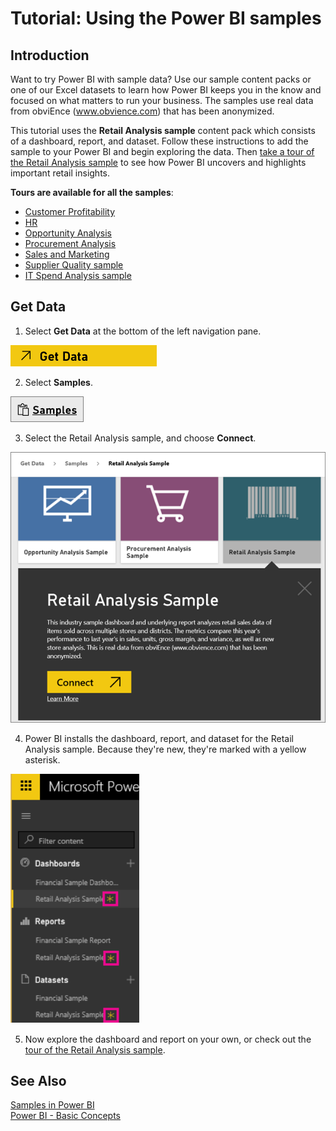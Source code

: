 ﻿<properties
   pageTitle="Tutorial: Using the Power BI samples"
   description="Tutorial: Connect to the Power BI samples"
   services="powerbi"
   documentationCenter=""
   authors="mihart"
   manager="mblythe"
   editor=""
   tags="power bi"/>

<tags
   ms.service="powerbi"
   ms.devlang="NA"
   ms.topic="article"
   ms.tgt_pltfrm="NA"
   ms.workload="powerbi"
   ms.date="11/01/2015"
   ms.author="mihart"/>
# Tutorial: Using the Power BI samples  
## Introduction

Want to try Power BI with sample data?  Use our sample content packs or one of our Excel datasets to learn how Power BI keeps you in the know and focused on what matters to run your business.  The samples use real data from obviEnce (www.obvience.com) that has been anonymized.

This tutorial uses the **Retail Analysis sample** content pack which consists of a dashboard, report, and dataset. Follow these instructions to add the sample to your Power BI and begin exploring the data. Then [take a tour of the Retail Analysis sample](powerbi-sample-retail-analysis-take-a-tour.md) to see how Power BI uncovers and highlights important retail insights.

   **Tours are available for all the samples**:

- [Customer Profitability](powerbi-sample-customer-profitability-take-a-tour.md)
- [HR](powerbi-sample-human-resources-take-a-tour.md)
- [Opportunity Analysis](powerbi-sample-opportunity-analysis-take-a-tour.md)
- [Procurement Analysis](powerbi-sample-procurement-analysis-take-a-tour.md)
- [Sales and Marketing](powerbi-sample-sales-and-marketing-take-a-tour.md)
- [Supplier Quality sample](powerbi-sample-suppllier-quality-analysis-take-a-tour.md)
- [IT Spend Analysis sample](powerbi-sample-it-spend-analysis-take-a-tour.md)

## Get Data

1. Select **Get Data** at the bottom of the left navigation pane.

  ![](media/powerbi-service-tutorial-connect-to-samples/PBI_GetData.png)

2. Select **Samples**.

  ![](media/powerbi-service-tutorial-connect-to-samples/PBI_SamplesIcon.png)

3. Select the Retail Analysis sa﻿mple, and choose **Connect**.

  ![](media/powerbi-service-tutorial-connect-to-samples/PBI_SelectRetailAnalSample.png)

4. Power BI installs the dashboard, report, and dataset for the Retail Analysis sample. Because they're new, they're marked with a yellow asterisk.

  ![](media/powerbi-service-tutorial-connect-to-samples/PBI_newSamples.png)

5. Now explore the dashboard and report on your own, or check out the [tour of the Retail Analysis sample](powerbi-sample-retail-analysis-take-a-tour.md).


## See Also  
[Samples in Power BI](powerbi-service-dashboards.md)  
[Power BI - Basic Concepts](powerbi-service-basic-concepts.md)  
